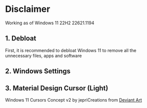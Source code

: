 # Disclaimer
Working as of Windows 11 22H2 22621.1194
## 1. Debloat
First, it is recommended to debloat Windows 11 to remove all the unnecessary files, apps and software

## 2. Windows Settings


## 3. Material Design Cursor (Light)
Windows 11 Cursors Concept v2 by jepriCreations from [Deviant Art](https://www.deviantart.com/jepricreations/art/Windows-11-Cursors-Concept-v2-886489356)
